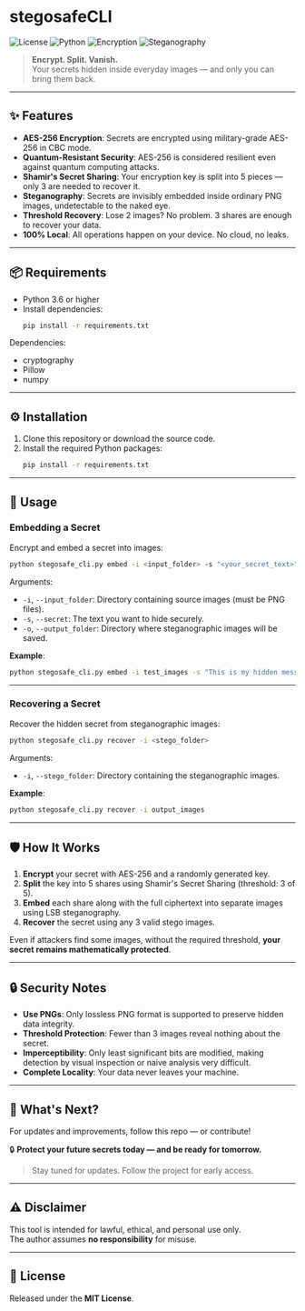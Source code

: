 # stegosafeCLI

![License](https://img.shields.io/badge/License-MIT-green)
![Python](https://img.shields.io/badge/Python-3.6%2B-blue)
![Encryption](https://img.shields.io/badge/Encryption-AES--256-critical)
![Steganography](https://img.shields.io/badge/Steganography-LSB-important)

> **Encrypt. Split. Vanish.**  
> Your secrets hidden inside everyday images — and only you can bring them back.

---

## ✨ Features

- **AES-256 Encryption**: Secrets are encrypted using military-grade AES-256 in CBC mode.
- **Quantum-Resistant Security**: AES-256 is considered resilient even against quantum computing attacks.
- **Shamir's Secret Sharing**: Your encryption key is split into 5 pieces — only 3 are needed to recover it.
- **Steganography**: Secrets are invisibly embedded inside ordinary PNG images, undetectable to the naked eye.
- **Threshold Recovery**: Lose 2 images? No problem. 3 shares are enough to recover your data.
- **100% Local**: All operations happen on your device. No cloud, no leaks.

---

## 📦 Requirements

- Python 3.6 or higher
- Install dependencies:
  ```bash
  pip install -r requirements.txt
  ```

Dependencies:
- cryptography
- Pillow
- numpy

---

## ⚙️ Installation

1. Clone this repository or download the source code.
2. Install the required Python packages:
   ```bash
   pip install -r requirements.txt
   ```

---

## 🚀 Usage

### Embedding a Secret

Encrypt and embed a secret into images:

```bash
python stegosafe_cli.py embed -i <input_folder> -s "<your_secret_text>" -o <output_folder>
```

Arguments:
- `-i`, `--input_folder`: Directory containing source images (must be PNG files).
- `-s`, `--secret`: The text you want to hide securely.
- `-o`, `--output_folder`: Directory where steganographic images will be saved.

**Example**:
```bash
python stegosafe_cli.py embed -i test_images -s "This is my hidden message" -o output_images
```

---

### Recovering a Secret

Recover the hidden secret from steganographic images:

```bash
python stegosafe_cli.py recover -i <stego_folder>
```

Arguments:
- `-i`, `--stego_folder`: Directory containing the steganographic images.

**Example**:
```bash
python stegosafe_cli.py recover -i output_images
```

---

## 🛡️ How It Works

1. **Encrypt** your secret with AES-256 and a randomly generated key.
2. **Split** the key into 5 shares using Shamir's Secret Sharing (threshold: 3 of 5).
3. **Embed** each share along with the full ciphertext into separate images using LSB steganography.
4. **Recover** the secret using any 3 valid stego images.

Even if attackers find some images, without the required threshold, **your secret remains mathematically protected**.

---

## 🔒 Security Notes

- **Use PNGs**: Only lossless PNG format is supported to preserve hidden data integrity.
- **Threshold Protection**: Fewer than 3 images reveal nothing about the secret.
- **Imperceptibility**: Only least significant bits are modified, making detection by visual inspection or naive analysis very difficult.
- **Complete Locality**: Your data never leaves your machine.

---

## 🚀 What's Next?

For updates and improvements, follow this repo — or contribute!

🔒 **Protect your future secrets today — and be ready for tomorrow.**

> Stay tuned for updates. Follow the project for early access.

---

## ⚠️ Disclaimer

This tool is intended for lawful, ethical, and personal use only.  
The author assumes **no responsibility** for misuse.

---

## 📜 License

Released under the **MIT License**.
